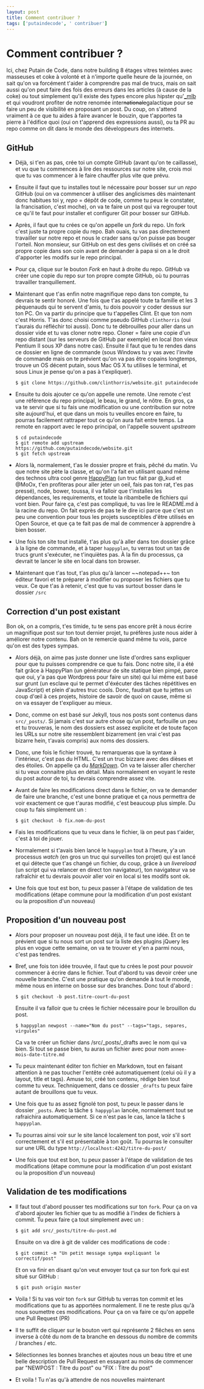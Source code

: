```yaml
---
layout: post
title: Comment contribuer ?
tags: ['putaindecode', ' contribuer']
---
```


# Comment contribuer ?

Ici, chez Putain de Code, dans notre building 8 étages vitres teintées avec
masseuses et coke à volonté et à n'importe quelle heure de la journée, on sait
qu'on va forcément t'aider à comprendre pas mal de trucs, mais on sait aussi
qu'on peut faire des fois des erreurs dans les articles (à cause de la coke) ou
tout simplement qu'il existe des types encore plus hipster
qu'[\_mlb](http://putaindecode.fr/le-crew/#mlbli) et qui voudront profiter de
notre renomée inter~~nationale~~galactique pour se faire un peu de visibilité
en proposant un post. Du coup, on s'attend vraiment à ce que tu aides à faire
avancer le bouzin, que t'apportes ta pierre à l'édifice quoi (oui on t'apprend
des expressions aussi), ou ta PR au repo comme on dit dans le monde des
développeurs des internets.

## GitHub

* Déjà, si t'en as pas, crée toi un compte GitHub (avant qu'on te caillasse),
  et vu que tu commences à lire des ressources sur notre site, crois moi que tu
  vas commencer à le faire chauffer plus vite que prévu.

* Ensuite il faut que tu installes tout le nécessaire pour bosser sur un *repo*
  GitHub (oui on va commencer à utiliser des anglicismes dès maintenant donc
  habitues toi y, *repo* = dépôt de code, comme tu peux le constater, la
  francisation, c'est moche), on va te faire un post qui va regrouper tout ce
  qu'il te faut pour installer et configurer Git pour bosser sur GitHub.

* Après, il faut que tu crées ce qu'on appelle un *fork* du repo. Un fork c'est
  juste ta propre copie du repo. Bah ouais, tu vas pas directement travailler
  sur notre repo et nous le crader sans qu'on puisse pas bouger l'orteil. Non
  monsieur, sur GitHub on est des gens civilisés et on créé sa propre copie
  dans son coin avant de demander à papa si on a le droit d'apporter les modifs
  sur le repo principal.

* Pour ça, clique sur le bouton *Fork* en haut à droite du repo. GitHub va
  créer une copie du repo sur ton propre compte GitHub, où tu pourras
  travailler tranquillement.

* Maintenant que t'as enfin notre magnifique repo dans ton compte, tu devrais
  te sentir honoré. Une fois que t'as appelé toute ta famille et les 3
  pèquenauds qui te servent d'amis, tu dois pouvoir y coder dessus sur ton PC.
  On va partir du principe que tu t'appelles Clint. Et que ton nom c'est
  Horris. T'as donc choisi comme pseudo GitHub `clinthorris` (oui t'aurais du
  réfléchir toi aussi). Donc tu te débrouilles pour aller dans un dossier vide
  et tu vas cloner notre repo. Cloner = faire une copie d'un repo distant (sur
  les serveurs de GitHub par exemple) en local (ton vieux Pentium II sous XP
  dans notre cas). Ensuite il faut que tu te rendes dans ce dossier en ligne de
  commande (sous Windows tu y vas avec l'invite de commande mais on te prévient
  qu'on va pas être copains longtemps, trouve un OS décent putain, sous
  Mac OS X tu utilises le terminal, et sous Linux je pense qu'on a pas à
  t'expliquer).

    ```
    $ git clone https://github.com/clinthorris/website.git putaindecode
    ```

* Ensuite tu dois ajouter ce qu'on appelle une remote. Une remote c'est une
  référence du repo principal, le beau, le grand, le nôtre. En gros, ça va te
  servir que si tu fais une modification ou une contribution sur notre site
  aujourd'hui, et que dans un mois tu veuilles encore en faire, tu pourras
  facilement rattraper tout ce qu'on aura fait entre temps. La remote en
  rapport avec le repo principal, on l'appelle souvent *upstream*

    ```
    $ cd putaindecode
    $ git remote add upstream https://github.com/putaindecode/website.git
    $ git fetch upstream
    ```

* Alors là, normalement, t'as le dossier propre et frais, pêché du matin. Vu
  que notre site pète la classe, et qu'on l'a fait en utilisant quand même des
  technos ultra cool genre [HappyPlan](https://github.com/happyplan/happyplan)
  (un truc fait par @_kud et @MoOx, t'en profiteras pour aller jeter un oeil,
  fais pas ton rat, t'es pas pressé), node, bower, toussa, il va falloir que
  t'installes les dépendances, les requirements, et toute la ribambelle de
  fichiers qui vont bien. Pour faire ça, c'est pas compliqué, tu vas lire le
  README.md à la racine du repo. On fait exprès de pas te le dire ici parce
  que c'est un peu une convention pour tous les projets susceptibles d'être
  utilisés en Open Source, et que ça te fait pas de mal de commencer à
  apprendre à bien bosser.

* Une fois ton site tout installé, t'as plus qu'à aller dans ton dossier grâce
  à la ligne de commande, et à taper `happyplan`, tu verras tout un tas de
  trucs grunt s'exécuter, ne t'inquiètes pas. À la fin du processus, ça devrait
  te lancer le site en local dans ton browser.

* Maintenant que t'as tout, t'as plus qu'à lancer ~~notepad++~ ton éditeur
  favori et te préparer à modifier ou proposer les fichiers que tu veux. Ce
  que t'as à retenir, c'est que tu vas surtout bosser dans le dossier `/src`

## Correction d'un post existant

Bon ok, on a compris, t'es timide, tu te sens pas encore prêt à nous écrire un
magnifique post sur ton tout dernier projet, tu préfères juste nous aider à
améliorer notre contenu. Bah on te remercie quand même tu vois, parce qu'on est
des types sympas.

* Alors déjà, on aime pas juste donner une liste d'ordres sans expliquer pour
  que tu puisses comprendre ce que tu fais. Donc notre site, il a été fait
  grâce à HappyPlan (un générateur de site statique bien pimpé, parce que oui,
  y'a pas que Wordpress pour faire un site) qui lui même est basé sur grunt
  (un esclave qui te permet d'éxécuter des tâches répétitives en JavaScript)
  et plein d'autres truc cools. Donc, faudrait que tu jettes un coup d'œil à
  ces projets, histoire de savoir de quoi on cause, même si on va essayer de
  t'expliquer au mieux.

* Donc, comme on est basé sur Jekyll, tous nos posts sont contenus dans
  `src/_posts/`. Si jamais c'est sur autre chose qu'un post, farfouille un peu
  et tu trouveras, le nom des dossiers est assez explicite et de toute façon
  les URLs sur notre site ressemblent bizarrement (en vrai c'est pas bizarre
  hein, t'avais compris) aux noms des dossiers.

* Donc, une fois le fichier trouvé, tu remarqueras que la syntaxe à
  l'intérieur, c'est pas du HTML. C'est un truc bizzare avec des dièses et des
  étoiles. On appelle ça du
  [*MarkDown*](http://fr.wikipedia.org/wiki/Markdown). On va te laisser aller
  chercher si tu veux connaitre plus en détail. Mais normalement en voyant le
  reste du post autour de toi, tu devrais comprendre assez vite.

* Avant de faire les modifications direct dans le fichier, on va te demander de
  faire une branche, c'est une bonne pratique et ça nous permettra de voir
  exactement ce que t'auras modifié, c'est beaucoup plus simple. Du coup tu
  fais simplement un :

  ```
  $ git checkout -b fix.nom-du-post
  ```

* Fais les modifications que tu veux dans le fichier, là on peut pas t'aider,
  c'est à toi de jouer.

* Normalement si t'avais bien lancé le `happyplan` tout à l'heure, y'a un
  processus *watch* (en gros un truc qui surveilles ton projet) qui est lancé
  et qui détecte que t'as changé un fichier, du coup, grâce à un *livereload*
  (un script qui va relancer en direct ton navigateur), ton navigateur va se
  rafraîchir et tu devrais pouvoir aller voir en local si tes modifs sont ok.

* Une fois que tout est bon, tu peux passer à l'étape de validation de tes
  modifications (étape commune pour la modification d'un post existant ou la
  proposition d'un nouveau)

## Proposition d'un nouveau post

* Alors pour proposer un nouveau post déjà, il te faut une idée. Et on te
  prévient que si tu nous sort un post sur la liste des plugins jQuery les plus
  en vogue cette semaine, on va te trouver et y'en a parmi nous, c'est pas
  tendres.

* Bref, une fois ton idée trouvée, il faut que tu crées le post pour pouvoir
  commencer à écrire dans le fichier. Tout d'abord tu vas devoir créer une
  nouvelle branche. C'est une pratique qu'on demande à tout le monde, même nous en interne on bosse sur des branches. Donc tout d'abord :

  ```
  $ git checkout -b post.titre-court-du-post
  ```

  Ensuite il va falloir que tu crées le fichier nécessaire pour le brouillon du
  post.

  ```
  $ happyplan newpost --name="Nom du post" --tags="tags, separes, virgules"
  ```

  Ca va te créer un fichier dans /src/_posts/_drafts avec le nom qui va bien.
  Si tout se passe bien, tu auras un fichier avec pour nom
  `annee-mois-date-titre.md`

* Tu peux maintenant éditer ton fichier en Markdown, tout en faisant attention
  à ne pas toucher l'entête créé automatiquement (celui où il y a layout, title
  et tags). Amuse toi, créé ton contenu, rédige bien tout comme tu veux.
  Techniquement, dans ce dossier `_drafts` tu peux faire autant de brouillons
  que tu veux.

* Une fois que tu as assez fignolé ton post, tu peux le passer dans le dossier
  `_posts`. Avec la tâche `$ happyplan` lancée, normalement tout se rafraichira
  automatiquement. Si ce n'est pas le cas, lance la tâche `$ happyplan`.

* Tu pourras ainsi voir sur le site lancé localement ton post, voir s'il sort
  correctement et s'il est présentable à ton goût. Tu pourras le consulter sur
  une URL du type `http://localhost:4242/titre-du-post/`

* Une fois que tout est bon, tu peux passer à l'étape de validation de tes
  modifications (étape commune pour la modification d'un post existant ou la
  proposition d'un nouveau)

## Validation de tes modifications

* Il faut tout d'abord pousser tes modifications sur ton `fork`. Pour ça on va
  d'abord ajouter les fichier que tu as modifié à l'index de fichiers à commit.
  Tu peux faire ça tout simplement avec un :

  ```
  $ git add src/_posts/titre-du-post.md
  ```

  Ensuite on va dire à git de valider ces modifications de code :

  ```
  $ git commit -m "Un petit message sympa expliquant le correctif/post"
  ```

  Et on va finir en disant qu'on veut envoyer tout ça sur ton fork qui est
  situé sur GitHub :

  ```
  $ git push origin master
  ```

* Voila ! Si tu vas voir ton `fork` sur GitHub tu verras ton commit et les
  modifications que tu as apportées normalement. Il ne te reste plus qu'à nous
  soumettre ces modifications. Pour ça on va faire ce qu'on appelle une Pull
  Request (PR)

* Il te suffit de cliquer sur le bouton vert qui représente 2 flêches en sens
  inverse à côté du nom de ta branche en dessous du nombre de commits /
  branches / etc.

* Sélectionnes les bonnes branches et ajoutes nous un beau titre et une belle
  description de Pull Request en essayant au moins de commencer par "NEWPOST :
  Titre du post" ou "FIX : Titre du post"

* Et voila ! Tu n'as qu'à attendre de nos nouvelles maintenant

